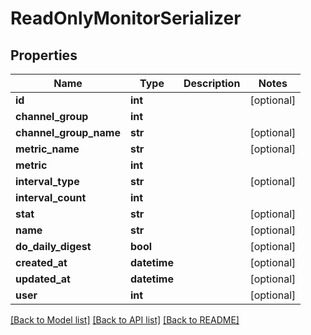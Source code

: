 # ReadOnlyMonitorSerializer

## Properties
Name | Type | Description | Notes
------------ | ------------- | ------------- | -------------
**id** | **int** |  | [optional] 
**channel_group** | **int** |  | 
**channel_group_name** | **str** |  | [optional] 
**metric_name** | **str** |  | [optional] 
**metric** | **int** |  | 
**interval_type** | **str** |  | [optional] 
**interval_count** | **int** |  | 
**stat** | **str** |  | [optional] 
**name** | **str** |  | [optional] 
**do_daily_digest** | **bool** |  | [optional] 
**created_at** | **datetime** |  | [optional] 
**updated_at** | **datetime** |  | [optional] 
**user** | **int** |  | [optional] 

[[Back to Model list]](../README.md#documentation-for-models) [[Back to API list]](../README.md#documentation-for-api-endpoints) [[Back to README]](../README.md)

